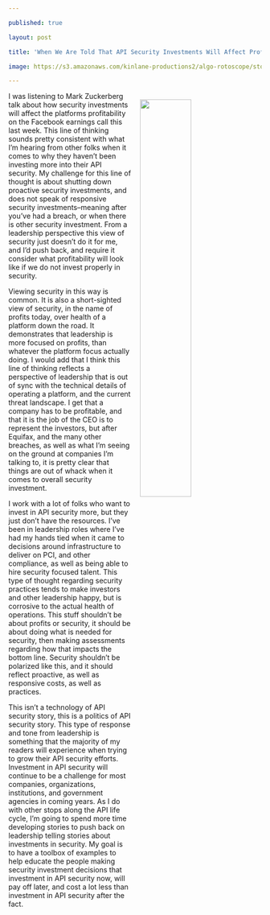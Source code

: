---
published: true
layout: post
title: 'When We Are Told That API Security Investments Will Affect Profitability'
image: https://s3.amazonaws.com/kinlane-productions2/algo-rotoscope/stories/castle_walls_cannon_satan_red.jpg
---

<p><img src="https://s3.amazonaws.com/kinlane-productions2/algo-rotoscope/stories/castle_walls_cannon_satan_red.jpg" align="right" width="45%" style="padding: 15px;" />
<p>I was listening to Mark Zuckerberg talk about how security investments will affect the platforms profitability on the Facebook earnings call this last week. This line of thinking sounds pretty consistent with what I’m hearing from other folks when it comes to why they haven’t been investing more into their API security. My challenge for this line of thought is about shutting down proactive security investments, and does not speak of responsive security investments–meaning after you’ve had a breach, or when there is other security investment. From a leadership perspective this view of security just doesn’t do it for me, and I’d push back, and require it consider what profitability will look like if we do not invest properly in security.

<p>Viewing security in this way is common. It is also a short-sighted view of security, in the name of profits today, over health of a platform down the road. It demonstrates that leadership is more focused on profits, than whatever the platform focus actually doing. I would add that I think this line of thinking reflects a perspective of leadership that is out of sync with the technical details of operating a platform, and the current threat landscape. I get that a company has to be profitable, and that it is the job of the CEO is to represent the investors, but after Equifax, and the many other breaches, as well as what I’m seeing on the ground at companies I’m talking to, it is pretty clear that things are out of whack when it comes to overall security investment.

<p>I work with a lot of folks who want to invest in API security more, but they just don’t have the resources. I’ve been in leadership roles where I’ve had my hands tied when it came to decisions around infrastructure to deliver on PCI, and other compliance, as well as being able to hire security focused talent. This type of thought regarding security practices tends to make investors and other leadership happy, but is corrosive to the actual health of operations. This stuff shouldn’t be about profits or security, it should be about doing what is needed for security, then making assessments regarding how that impacts the bottom line. Security shouldn’t be polarized like this, and it should reflect proactive, as well as responsive costs, as well as practices.

<p>This isn’t a technology of API security story, this is a politics of API security story. This type of response and tone from leadership is something that the majority of my readers will experience when trying to grow their API security efforts. Investment in API security will continue to be a challenge for most companies, organizations, institutions, and government agencies in coming years. As I do with other stops along the API life cycle, I’m going to spend more time developing stories to push back on leadership telling stories about investments in security. My goal is to have a toolbox of examples to help educate the people making security investment decisions that investment in API security now, will pay off later, and cost a lot less than investment in API security after the fact.



